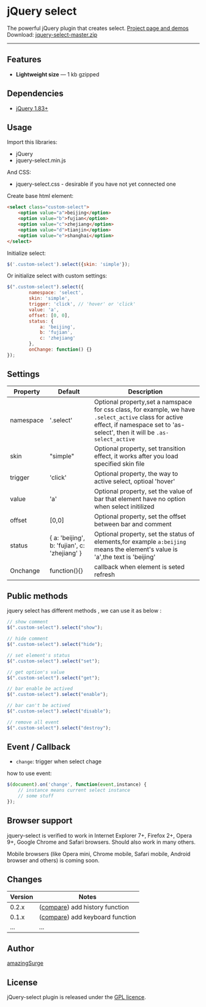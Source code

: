 # jQuery select

The powerful jQuery plugin that creates select. <a href="http://amazingsurge.github.io/jquery-select/">Project page and demos</a><br />
Download: <a href="https://github.com/amazingSurge/jquery-select/archive/master.zip">jquery-select-master.zip</a>

***

## Features

* **Lightweight size** — 1 kb gzipped

## Dependencies
* <a href="http://jquery.com/" target="_blank">jQuery 1.83+</a>

## Usage

Import this libraries:
* jQuery
* jquery-select.min.js

And CSS:
* jquery-select.css - desirable if you have not yet connected one


Create base html element:
```html
<select class="custom-select">
    <option value="a">beijing</option>
    <option value="b">fujian</option>
    <option value="c">zhejiang</option>
    <option value="d">tianjin</option>
    <option value="e">shanghai</option>
</select>
```

Initialize select:
```javascript
$('.custom-select').select({skin: 'simple'});
```

Or initialize select with custom settings:
```javascript
$(".custom-select").select({
        namespace: 'select',
        skin: 'simple',
        trigger: 'click', // 'hover' or 'click'
        value: 'a',
        offset: [0, 0],
        status: {
            a: 'beijing',
            b: 'fujian',
            c: 'zhejiang'
        },
        onChange: function() {}
});
```



## Settings

<table>
    <thead>
        <tr>
            <th>Property</th>
            <th>Default</th>
            <th>Description</th>
        </tr>
    </thead>
    <tbody>
        <tr>
            <td>namespace</td>
            <td>'.select'</td>
            <td>Optional property,set a namspace for css class, for example, we have <code>.select_active</code> class for active effect, if namespace set to 'as-select', then it will be <code>.as-select_active</code></td>
        </tr>
        <tr>
            <td>skin</td>
            <td>"simple"</td>
            <td>Optional property, set transition effect, it works after you load   specified skin file</td>
        </tr>
        <tr>
            <td>trigger</td>
            <td>'click'</td>
            <td>Optional property, the way to active select, optioal 'hover'</td>
        </tr>
        <tr>
            <td>value</td>
            <td>'a'</td>
            <td>Optional property, set the value of bar that element have no option when select initilized</td>
        </tr>
        <tr>
            <td>offset</td>
            <td>[0,0]</td>
            <td>Optional property, set the offset between bar and comment</td>
        </tr>
        <tr>
            <td>status</td>
            <td>{
            a: 'beijing',
            b: 'fujian',
            c: 'zhejiang'
          }</td>
            <td>Optional property, set the status of elements,for example <code>a:beijing</code> means the element's value is 'a',the text is 'beijing'</td>
        </tr>
        <tr>
            <td>Onchange</td>
            <td>function(){}</td>
            <td>callback when element is seted refresh</td>
        </tr>
    </tbody>
</table>

## Public methods

jquery select has different methods , we can use it as below :
```javascript
// show comment
$(".custom-select").select("show");

// hide comment
$(".custom-select").select("hide");

// set element's status
$(".custom-select").select("set");

// get option's value
$(".custom-select").select("get");

// bar enable be actived
$(".custom-select").select("enable");

// bar can't be actived 
$(".custom-select").select("disable");

// remove all event
$(".custom-select").select("destroy");

```

## Event / Callback

* <code>change</code>: trigger when select chage

how to use event:
```javascript
$(document).on('change', function(event,instance) {
    // instance means current select instance 
    // some stuff
});
```

## Browser support
jquery-select is verified to work in Internet Explorer 7+, Firefox 2+, Opera 9+, Google Chrome and Safari browsers. Should also work in many others.

Mobile browsers (like Opera mini, Chrome mobile, Safari mobile, Android browser and others) is coming soon.

## Changes

| Version | Notes                                                            |
|---------|------------------------------------------------------------------|
|   0.2.x | ([compare][compare-1.2]) add history function                    |
|   0.1.x | ([compare][compare-1.1]) add keyboard function                   |
|     ... | ...                                                              |

[compare-1.2]: https://github.com/amazingSurge/jquery-select/compare/v1.2.0...v1.3.0
[compare-1.1]: https://github.com/amazingSurge/jquery-select/compare/v1.1.0...v1.2.0

## Author
[amazingSurge](http://amazingSurge.com)

## License
jQuery-select plugin is released under the <a href="https://github.com/amazingSurge/jquery-select/blob/master/LICENCE.GPL" target="_blank">GPL licence</a>.


